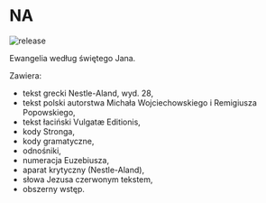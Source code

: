 # NA
![release](https://img.shields.io/badge/dynamic/json?color=brightgreen&label=pdf&query=tag_name&url=https%3A%2F%2Fapi.github.com%2Frepos%2Fplacek%2Fna%2Freleases%2Flatest&style=for-the-badge)

Ewangelia według świętego Jana.

Zawiera:

* tekst grecki Nestle-Aland, wyd. 28,
* tekst polski autorstwa Michała Wojciechowskiego i Remigiusza Popowskiego,
* tekst łaciński Vulgatæ Editionis,
* kody Stronga,
* kody gramatyczne,
* odnośniki,
* numeracja Euzebiusza,
* aparat krytyczny (Nestle-Aland),
* słowa Jezusa czerwonym tekstem,
* obszerny wstęp.

